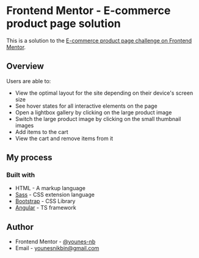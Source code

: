 # Frontend Mentor - E-commerce product page solution

This is a solution to the [E-commerce product page challenge on Frontend Mentor](https://www.frontendmentor.io/challenges/ecommerce-product-page-UPsZ9MJp6).



## Overview

Users are able to:

- View the optimal layout for the site depending on their device's screen size
- See hover states for all interactive elements on the page
- Open a lightbox gallery by clicking on the large product image
- Switch the large product image by clicking on the small thumbnail images
- Add items to the cart
- View the cart and remove items from it



[//]: # (### Links)

[//]: # ()
[//]: # (- Solution URL: [Add solution URL here]&#40;https://your-solution-url.com&#41;)

[//]: # (- Live Site URL: [Add live site URL here]&#40;https://your-live-site-url.com&#41;)

## My process

### Built with

- HTML - A markup language
- [Sass](https://sass-lang.com/) - CSS extension language
- [Bootstrap](https://getbootstrap.com/) - CSS Library
- [Angular](https://angular.io/) - TS framework

## Author

- Frontend Mentor - [@younes-nb](https://www.frontendmentor.io/profile/younes-nb)
- Email - [younesnikbin@gmail.com](mailto:younesnikbin@gmail.com)
